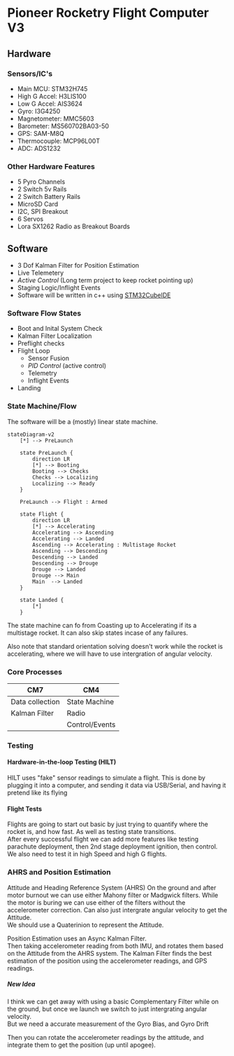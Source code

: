 # Pioneer Rocketry Flight Computer V3

## Hardware

### Sensors/IC's
- Main MCU: STM32H745
- High G Accel: H3LIS100
- Low G Accel: AIS3624
- Gyro: I3G4250
- Magnetometer: MMC5603
- Barometer: MS560702BA03-50
- GPS: SAM-M8Q
- Thermocouple: MCP96L00T
- ADC: ADS1232

### Other Hardware Features
- 5 Pyro Channels
- 2 Switch 5v Rails
- 2 Switch Battery Rails
- MicroSD Card
- I2C, SPI Breakout
- 6 Servos
- Lora SX1262 Radio as Breakout Boards

## Software
- 3 Dof Kalman Filter for Position Estimation
- Live Telemetery
- *Active Control* (Long term project to keep rocket pointing up)
- Staging Logic/Inflight Events
- Software will be written in c++ using [STM32CubeIDE](https://www.st.com/en/development-tools/stm32cubeide.html)

### Software Flow States
- Boot and Inital System Check
- Kalman Filter Localization
- Preflight checks
- Flight Loop
    - Sensor Fusion
    - *PID Control* (active control)
    - Telemetry
    - Inflight Events
- Landing

### State Machine/Flow
The software will be a (mostly) linear state machine.
```mermaid
stateDiagram-v2
    [*] --> PreLaunch

    state PreLaunch {
        direction LR
        [*] --> Booting
        Booting --> Checks
        Checks --> Localizing
        Localizing --> Ready
    }

    PreLaunch --> Flight : Armed

    state Flight {
        direction LR
        [*] --> Accelerating
        Accelerating --> Ascending
        Accelerating --> Landed
        Ascending --> Accelerating : Multistage Rocket
        Ascending --> Descending
        Descending --> Landed
        Descending --> Drouge
        Drouge --> Landed
        Drouge --> Main
        Main  --> Landed
    }

    state Landed {
        [*]
    }
```

The state machine can fo from Coasting up to Accelerating if its a multistage rocket. It can also skip states incase of any failures.

Also note that standard orientation solving doesn't work while the rocket is accelerating, where we will have to use intergration of angular velocity.

### Core Processes
| CM7 | CM4|
|--|--|
| Data collection | State Machine |
| Kalman Filter | Radio |
|  | Control/Events |

### Testing

#### Hardware-in-the-loop Testing (HILT)
HILT uses "fake" sensor readings to simulate a flight.
This is done by plugging it into a computer, and sending it data via USB/Serial, and having it pretend like its flying

#### Flight Tests
Flights are going to start out basic by just trying to quantify where the rocket is, and how fast. As well as testing state transitions. \
After every successful flight we can add more features like testing parachute deployment, then 2nd stage deployment ignition, then control. \
We also need to test it in high Speed and high G flights.


### AHRS and Position Estimation
Attitude and Heading Reference System (AHRS) On the ground and after motor burnout we can use either Mahony filter or Madgwick filters. While the motor is buring we can use either of the filters without the accelerometer correction. Can also just intergrate angular velocity to get the Attitude.\
We should use a Quaterinion to represent the Attitude.

Position Estimation uses an Async Kalman Filter. \
Then taking accelerometer reading from both IMU, and rotates them based on the Attitude from the AHRS system.
The Kalman Filter finds the best estimation of the position using the accelerometer readings, and GPS readings.

##### New Idea

I think we can get away with using a basic Complementary Filter while on the ground, but once we launch we switch to just intergrating angular velocity.\
But we need a accurate measurement of the Gyro Bias, and Gyro Drift 

Then you can rotate the accelerometer readings by the attitude, and integrate them to get the position (up until apogee).